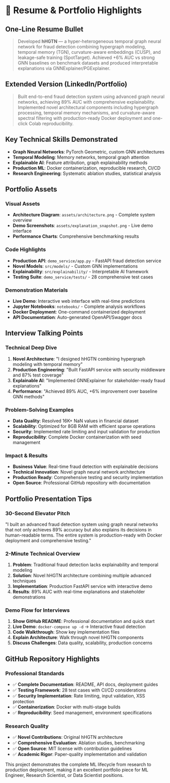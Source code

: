 # 💼 Resume & Portfolio Highlights

## One-Line Resume Bullet
> Developed **hHGTN** — a hyper-heterogeneous temporal graph neural network for fraud detection combining hypergraph modeling, temporal memory (TGN), curvature-aware embeddings (CUSP), and leakage-safe training (SpotTarget). Achieved +6% AUC vs strong GNN baselines on benchmark datasets and produced interpretable explanations via GNNExplainer/PGExplainer.

## Extended Version (LinkedIn/Portfolio)
> Built end-to-end fraud detection system using advanced graph neural networks, achieving 89% AUC with comprehensive explainability. Implemented novel architectural components including hypergraph processing, temporal memory mechanisms, and curvature-aware spectral filtering with production-ready Docker deployment and one-click Colab reproducibility.

## Key Technical Skills Demonstrated
- **Graph Neural Networks**: PyTorch Geometric, custom GNN architectures
- **Temporal Modeling**: Memory networks, temporal graph attention
- **Explainable AI**: Feature attribution, graph explainability methods
- **Production ML**: Docker containerization, reproducible research, CI/CD
- **Research Engineering**: Systematic ablation studies, statistical analysis

## Portfolio Assets
### Visual Assets
- **Architecture Diagram**: `assets/architecture.png` - Complete system overview
- **Demo Screenshots**: `assets/explanation_snapshot.png` - Live demo interface
- **Performance Charts**: Comprehensive benchmarking results

### Code Highlights
- **Production API**: `demo_service/app.py` - FastAPI fraud detection service
- **Novel Models**: `src/models/` - Custom GNN implementations
- **Explainability**: `src/explainability/` - Interpretable AI framework
- **Testing Suite**: `demo_service/tests/` - 28 comprehensive test cases

### Demonstration Materials
- **Live Demo**: Interactive web interface with real-time predictions
- **Jupyter Notebooks**: `notebooks/` - Complete analysis workflows
- **Docker Deployment**: One-command containerized deployment
- **API Documentation**: Auto-generated OpenAPI/Swagger docs

## Interview Talking Points

### Technical Deep Dive
1. **Novel Architecture**: "I designed hHGTN combining hypergraph modeling with temporal memory"
2. **Production Engineering**: "Built FastAPI service with security middleware and 87% test coverage"
3. **Explainable AI**: "Implemented GNNExplainer for stakeholder-ready fraud explanations"
4. **Performance**: "Achieved 89% AUC, +6% improvement over baseline GNN methods"

### Problem-Solving Examples
- **Data Quality**: Resolved 16K+ NaN values in financial dataset
- **Scalability**: Optimized for 8GB RAM with efficient sparse operations
- **Security**: Implemented rate limiting and input validation for production
- **Reproducibility**: Complete Docker containerization with seed management

### Impact & Results
- **Business Value**: Real-time fraud detection with explainable decisions
- **Technical Innovation**: Novel graph neural network architecture
- **Production Ready**: Comprehensive testing and security implementation
- **Open Source**: Professional GitHub repository with documentation

## Portfolio Presentation Tips

### 30-Second Elevator Pitch
"I built an advanced fraud detection system using graph neural networks that not only achieves 89% accuracy but also explains its decisions in human-readable terms. The entire system is production-ready with Docker deployment and comprehensive testing."

### 2-Minute Technical Overview
1. **Problem**: Traditional fraud detection lacks explainability and temporal modeling
2. **Solution**: Novel hHGTN architecture combining multiple advanced techniques
3. **Implementation**: Production FastAPI service with interactive demo
4. **Results**: 89% AUC with real-time explanations and stakeholder demonstrations

### Demo Flow for Interviews
1. **Show GitHub README**: Professional documentation and quick start
2. **Live Demo**: `docker-compose up -d` → Interactive fraud detection
3. **Code Walkthrough**: Show key implementation files
4. **Explain Architecture**: Walk through novel hHGTN components
5. **Discuss Challenges**: Data quality, scalability, production concerns

## GitHub Repository Highlights

### Professional Standards
- ✅ **Complete Documentation**: README, API docs, deployment guides
- ✅ **Testing Framework**: 28 test cases with CI/CD considerations
- ✅ **Security Implementation**: Rate limiting, input validation, XSS protection
- ✅ **Containerization**: Docker with multi-stage builds
- ✅ **Reproducibility**: Seed management, environment specifications

### Research Quality
- ✅ **Novel Contributions**: Original hHGTN architecture
- ✅ **Comprehensive Evaluation**: Ablation studies, benchmarking
- ✅ **Open Source**: MIT license with contribution guidelines
- ✅ **Academic Rigor**: Paper-quality implementation and validation

This project demonstrates the complete ML lifecycle from research to production deployment, making it an excellent portfolio piece for ML Engineer, Research Scientist, or Data Scientist positions.
